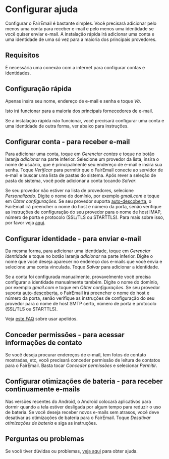# Configurar ajuda

Configurar o FairEmail é bastante simples. Você precisará adicionar pelo menos uma conta para receber e-mail e pelo menos uma identidade se você quiser enviar e-mail. A instalação rápida irá adicionar uma conta e uma identidade de uma só vez para a maioria dos principais provedores.

## Requisitos

É necessária uma conexão com a internet para configurar contas e identidades.

## Configuração rápida

Apenas insira seu nome, endereço de e-mail e senha e toque *Vá*.

Isto irá funcionar para a maioria dos principais fornecedores de e-mail.

Se a instalação rápida não funcionar, você precisará configurar uma conta e uma identidade de outra forma, ver abaixo para instruções.

## Configurar conta - para receber e-mail

Para adicionar uma conta, toque em *Gerenciar contas* e toque no botão laranja *adicionar* na parte inferior. Selecione um provedor da lista, insira o nome de usuário, que é principalmente seu endereço de e-mail e insira sua senha. Toque *Verificar* para permitir que o FairEmail conecte ao servidor de e-mail e buscar uma lista de pastas do sistema. Após rever a seleção de pasta do sistema, você pode adicionar a conta tocando *Salvar*.

Se seu provedor não estiver na lista de provedores, selecione *Personalizado*. Digite o nome do domínio, por exemplo *gmail.com* e toque em *Obter configurações*. Se seu provedor suporta [auto-descoberta](https://tools.ietf.org/html/rfc6186), o FairEmail irá preencher o nome do host e número da porta, senão verifique as instruções de configuração do seu provedor para o nome de host IMAP, número de porta e protocolo (SSL/TLS ou STARTTLS). Para mais sobre isso, por favor veja [aqui](https://github.com/M66B/FairEmail/blob/master/FAQ.md#authorizing-accounts).

## Configurar identidade - para enviar e-mail

Da mesma forma, para adicionar uma identidade, toque em *Gerenciar identidade* e toque no botão laranja *adicionar* na parte inferior. Digite o nome que você deseja aparecer no endereço dos e-mails que você envia e selecione uma conta vinculada. Toque *Salvar* para adicionar a identidade.

Se a conta foi configurada manualmente, provavelmente você precisa configurar a identidade manualmente também. Digite o nome do domínio, por exemplo *gmail.com* e toque em *Obter configurações*. Se seu provedor suporta [auto-descoberta](https://tools.ietf.org/html/rfc6186), o FairEmail irá preencher o nome do host e número da porta, senão verifique as instruções de configuração do seu provedor para o nome de host SMTP certo, número de porta e protocolo (SSL/TLS ou STARTTLS).

Veja [este FAQ](https://github.com/M66B/FairEmail/blob/master/FAQ.md#FAQ9) sobre usar apelidos.

## Conceder permissões - para acessar informações de contato

Se você deseja procurar endereços de e-mail, tem fotos de contato mostradas, etc, você precisará conceder permissão de leitura de contatos para o FairEmail. Basta tocar *Conceder permissões* e selecionar *Permitir*.

## Configurar otimizações de bateria - para receber continuamente e-mails

Nas versões recentes do Android, o Android colocará aplicativos para dormir quando a tela estiver desligada por algum tempo para reduzir o uso de bateria. Se você deseja receber novos e-mails sem atrasos, você deve desativar as otimizações de bateria para o FairEmail. Toque *Desativar otimizações de bateria* e siga as instruções.

## Perguntas ou problemas

Se você tiver dúvidas ou problemas, [veja aqui](https://github.com/M66B/FairEmail/blob/master/FAQ.md) para obter ajuda.